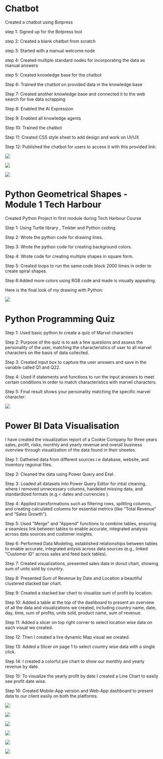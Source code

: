 # Chatbot
Created a chatbot using Botpress

step 1: Signed up for the Botpress tool

step 2: Created a blank chatbot from scratch

step 3: Started with a manual welcome node

step 4: Created multiple standard nodes for incorporating the data as manual answers

step 5: Created knowledge base for the chatbot

Step 6: Trained the chatbot on provided data  in the knowledge base 

Step 7:  Created another knowledge base and connected it to the web search for live data scrapping

Step 8: Enabled the AI Expression

Step 9: Enabled all knowledge agents

Step 10: Trained the chatbot

Step 11: Created CSS style sheet to add design and work on UI/UX

Step 12: Published the chatbot for users to access it with this provided link:

![](https://github.com/Hashirkoukab/My-Projects/blob/main/Images/Chat(3).png)

![](https://github.com/Hashirkoukab/My-Projects/blob/main/Images/Chat(2).PNG)

![](https://github.com/Hashirkoukab/My-Projects/blob/main/Images/Chat.PNG)

# Python Geometrical Shapes - Module 1 Tech Harbour

Created Python Project In first module during Tech Harbour Course

Step 1: Using Turtle library , Tinkter and Python coding.

Step 2: Wrote the python code for drawing lines.

Step 3: Wrote the python code for creating background colors.

Step 4: Wrote code for creating multiple shapes in square form.

Step 5: Created loops to run the same code block 2000 times in order to create spiral shapes.

Step 6:Added more colors using RGB code and made is visually appealing.

Here is the final look of my drawing with Python:

![](https://github.com/Hashirkoukab/My-Projects/blob/main/Images/Python%20Module%201.png)


# Python Programming Quiz

Step 1: Used  basic python to create a quiz of Marvel characters

Step 2: Purpose of the quiz is to ask a few questions and assess the personality of the user, matching the characteristics of user to all marvel characters on the basis of data collected.

Step 3: Created input box to capture the user answers and save in the variable called Q1 and Q22.

Step 4: Used if statements and functions to run the input answers to meet certain conditions in order to match characteristics with marvel characters.

Step 5: Final result shows your personality matching the specific marvel character:

![](https://github.com/Hashirkoukab/My-Projects/blob/main/Python%20Quiz/Python%20Quiz%20Screenshot.png)


# Power BI Data Visualisation
I have created the visualization report of a Cookie Company for three years sales, profit, risks, monthly and yearly revenue and
overall business overview through visualization of the data found in their sheetes.


Step 1: Gathered data from different sources i.e database, website, and inventory regoinal files.

Step 2: Cleaned the data using Power Query and Exel.

Step 3: Loaded all datasets into Power Query Editor for intial cleaning, where I removed unnecessary columns,
handeled missing data, and standardized formats (e.g.< dates and currencies ).

Step 4: Applied transformations such as filtering rows, splitting columns, and creating calculated columns for essential metrics (like "Total Revenue" and
"Sales Growth").

Step 5: Used "Merge" and "Append" functions to combine tables, ensuring a seamless link between tables to enable accurate, integrated analysis across data sources
and customer insights.

Step 6: Performed Data Modeling, established relationships between tables to enable accurate, integrated anlysis across data sources
(e.g., linked "Customer ID" across sales and feed back tables).

Step 7: Created visualizations, presented sales data in donut chart, showing sum of units sold by country.

Step 8: Presented Sum of Revenue by Date and Location a beautiful clustered stacked bar chart.

Step 9: Created a stacked bar chart to visualize sum of profit by location.

Step 10: Added a table at the top of the dashboard to present an overview of all the data and visualizations we created,
including country name, date, day, time, sum of profits, units sold, product name, sum of revenue.

Step 11: Added a slicer on top right corner to select location wise data on each visual we created.

Step 12: Then I created a live dynamic Map visual we created.

Step 13: Added a Slicer on page 1 to select country wise data with a single click.

Step 14: I created a colorful pie chart to show our monthly and yearly revenue by date.

Step 15: To visualize the yearly profit by date I created a Line Chart to easily see profit date wise.

Step 16: Created Mobile-App version and Web-App dashboard to present data to our client easily on both the platforms.


![](https://github.com/Hashirkoukab/My-Projects/blob/main/Images/Power%20BI%20(1).png)

![](https://github.com/Hashirkoukab/My-Projects/blob/main/Images/Power%20BI%20(2).png)

![](https://github.com/Hashirkoukab/My-Projects/blob/main/Images/Power%20BI%20(3).png)

![](https://github.com/Hashirkoukab/My-Projects/blob/main/Images/Power%20BI%20(4).png)

![](https://github.com/Hashirkoukab/My-Projects/blob/main/Images/Power%20BI%20(5).png)

![](https://github.com/Hashirkoukab/My-Projects/blob/main/Images/Power%20BI%20(6).png)

![]()
